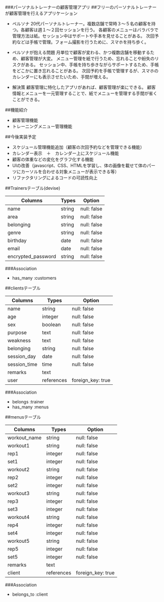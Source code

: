 ###パーソナルトレーナーの顧客管理アプリ
##フリーのパーソナルトレーナーが顧客管理を行えるアプリケーション
- ペルソナ
20代パーソナルトレーナー。複数店舗で常時３〜５名の顧客を持つ。各顧客は週１〜２回セッションを行う。
各顧客のメニューはバラバラで管理方法は紙。セッション中はサポートや手本を見せることがある。
次回予約などは手帳で管理。フォーム撮影を行うために、スマホを持ち歩く。

- ペルソナが抱える問題
月単位で顧客が変わる、かつ複数店舗を移動するため、顧客管理が大変。
メニュー管理を紙で行うため、忘れることや紛失のリスクがある。
セッション中、手帳を持ち歩きながらサポートするため、手帳をどこかに置き忘れることがある。
次回予約を手帳で管理するが、スマホのカレンダーにも表示させたいため、手間が増える。

- 解決策
顧客管理に特化したアプリがあれば、顧客管理が楽にできる。
顧客情報とメニューを一元管理することで、紙でメニューを管理する手間が省くことができる。

##機能紹介
- 顧客管理機能
- トレーニングメニュー管理機能


##今後実装予定
- スケジュール管理機能追加（顧客の次回予約などを管理できる機能）
- カレンダー表示　＋　カレンダー上にスケジュール機能
- 顧客の体重などの変化をグラフ化する機能
- UIの改善（javascript、CSS、HTMLを学習し、体の画像を載せて体のパーツにカーソルを合わせる対象メニューが表示できる等）
- リファクタリングによるコードの可読性向上

##Trainersテーブル(devise)

| Columns                   | Types          | Option                     |
| --------------------------|----------------| ---------------------------|
| name                      |   string       | null: false                |
| area                      |   string       | null: false                |
| belonging                 |   string       | null: false                |
| genre                     |   string       | null: false                |
| birthday                  |   date         | null: false                |
| email                     |   date         | null: false                |
| encrypted_password        |   string       | null: false                |

###Association
- has_many :customers

##clientsテーブル

| Columns             | Types          | Option                     |
| --------------------|----------------| ---------------------------|
| name                |   string       | null: false                |
| age                 |   integer      | null: false                |
| sex                 |   boolean      | null: false                |
| purpose             |   text         | null: false                |
| weakness            |   text         | null: false                |
| belonging           |   string       | null: false                |
| session_day         |   date         | null: false                |
| session_time        |   time         | null: false                |
| remarks             |   text         |                            |
| user                |   references   | foreign_key: true          |

###Association
- belongs :trainer
- has_many :menus

##menusテーブル

| Columns                   | Types          | Option                     |
| --------------------------|----------------| ---------------------------|
|  workout_name             |   string       | null: false                |
|  workout1                 |   string       | null: false                |
|  rep1                     |   integer      | null: false                |
|  set1                     |   integer      | null: false                |
|  workout2                 |   string       | null: false                |
|  rep2                     |   integer      | null: false                |
|  set2                     |   integer      | null: false                |
|  workout3                 |   string       | null: false                |
|  rep3                     |   integer      | null: false                |
|  set3                     |   integer      | null: false                |
|  workout4                 |   string       | null: false                |
|  rep4                     |   integer      | null: false                |
|  set4                     |   integer      | null: false                |
|  workout5                 |   string       | null: false                |
|  rep5                     |   integer      | null: false                |
|  set5                     |   integer      | null: false                |
| remarks                   |   text         |                            |
| client                    |   references   | foreign_key: true          |
###Association
- belongs_to :client
